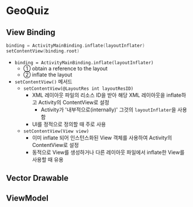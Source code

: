# GeoQuiz

## View Binding

```kotlin
binding = ActivityMainBinding.inflate(layoutInflater)
setContentView(binding.root)
```

- `binding = ActivityMainBinding.inflate(layoutInflater)`
  - ① obtain a reference to the layout
  - ② inflate the layout
- `setContentView()` 메서드
  - `setContentView(@LayoutRes int layoutResID)`
    - XML 레이아웃 파일의 리소스 ID을 받아 해당 XML 레이아웃을 inflate하고 Activity의 ContentView로 설정
      - Activity가 '내부적으로(internally)' 그것의 `layoutInflater`을 사용함
    - UI를 정적으로 정의할 때 주로 사용
  - `setContentView(View view)`
    - 이미 inflate 되어 인스턴스화된 View 객체를 사용하여 Activity의 ContentView로 설정
    - 동적으로 View를 생성하거나 다른 레이아웃 파일에서 inflate한 View를 사용할 때 유용

## Vector Drawable

## ViewModel
